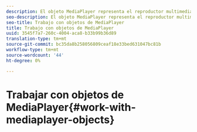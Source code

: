 ```yaml
---
description: El objeto MediaPlayer representa el reproductor multimedia. MediaPlayerItem representa audio o vídeo en el reproductor.
seo-description: El objeto MediaPlayer representa el reproductor multimedia. MediaPlayerItem representa audio o vídeo en el reproductor.
seo-title: Trabajo con objetos de MediaPlayer
title: Trabajo con objetos de MediaPlayer
uuid: 3545f7a7-260c-4004-aca8-b33b99b36d89
translation-type: tm+mt
source-git-commit: bc35da8b258056809ceaf18e33bed631047bc81b
workflow-type: tm+mt
source-wordcount: '44'
ht-degree: 0%

---
```



# Trabajar con objetos de MediaPlayer{#work-with-mediaplayer-objects}
